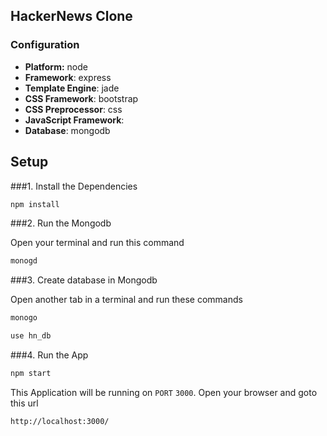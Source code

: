 ## HackerNews Clone


### Configuration
- **Platform:** node
- **Framework**: express
- **Template Engine**: jade
- **CSS Framework**: bootstrap
- **CSS Preprocessor**: css
- **JavaScript Framework**: 
- **Database**: mongodb

## Setup


###1. Install the Dependencies
```bash
npm install
```

###2. Run the Mongodb

Open your terminal and run this command

```bash
monogd
```

###3. Create database in Mongodb

Open another tab in a terminal and run these commands

```bash
monogo
```

```bash
use hn_db
```

###4. Run the App

```bash
npm start
```
This Application will be running on `PORT` `3000`. Open your browser and goto
this url 

`http://localhost:3000/`